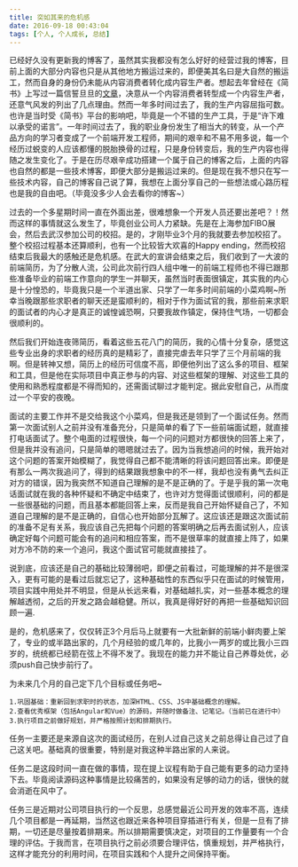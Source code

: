 ```yaml
---
title: 突如其来的危机感
date: 2016-09-18 00:43:04
tags: [个人, 个人成长, 总结]
---
```

已经好久没有更新我的博客了，虽然其实我都没有怎么好好的经营过我的博客，目前上面的大部分内容也只是从其他地方搬运过来的，即便美其名曰是大自然的搬运工，然而自身的身份仍未能从内容消费者转化成内容生产者。想起去年曾经在《简书》上写过一篇信誓旦旦的[文章](http://www.jianshu.com/p/c35d774e6900)，决意从一个内容消费者转型成一个内容生产者，还意气风发的列出了几点理由。然而一年多时间过去了，我的生产内容屈指可数。也许是当时受《简书》平台的影响吧，毕竟是一个不错的生产工具，于是“许下难以承受的诺言”。一年时间过去了，我的职业身份发生了相当大的转变，从一个产品方向的学习者变成了一个前端开发工程师，期间的艰辛和不易不用多说，每一个经历过蜕变的人应该都懂的脱胎换骨的过程，只是身份转变后，我的生产内容也得随之发生变化了。于是在历尽艰辛成功搭建一个属于自己的博客之后，上面的内容也自然的都是一些技术博客，即便大部分是搬运过来的。但是现在我不想只在写一些技术内容，自己的博客自己说了算，我想在上面分享自己的一些想法或心路历程也是我的自由吧。（毕竟没多少人会去看你的博客~）

过去的一个多星期时间一直在外面出差，很难想象一个开发人员还要出差吧？！然而这样的事情就这么发生了，毕竟创业公司人力紧缺。先是在上海参加FIBO展会，然后去武汉参加公司的校招。是的，才刚毕业3个月的我就要去参加校招了。整个校招过程基本还算顺利，也有一个比较皆大欢喜的Happy ending，然而校招结束后我最大的感触还是危机感。在武大的宣讲会结束之后，我们收到了一大波的前端简历，为了分散人流，公司此次前行四人组中唯一的前端工程师也不得已跟那些准备毕业的前端工作意向的学生一并聊天，虽然当时表面很镇定，其实我的内心是十分惶恐的，毕竟我只是一个半道出家、只学了一年多时间前端的小菜鸡啊~所幸当晚跟那些求职者的聊天还是蛮顺利的，相对于作为面试官的我，那些前来求职的面试者的内心才是真正的诚惶诚恐啊，只要我故作镇定，保持住气场，一切都会很顺利的。

然后我们开始连夜筛简历，看着这些五花八门的简历，我的心情十分复杂，感觉这些专业出身的求职者的经历真的是精彩了，直接完虐去年只学了三个月前端的我啊。但是转神又想，简历上的经历可信度不高，即便他列出了这么多的项目、框架和工具，但是他在实际项目中真正参与的内容、对这些框架的理解、对这些工具的使用和熟悉程度都是不得而知的，还需面试聊过才能判定。据此安慰自己，从而度过一个平安的夜晚。

面试的主要工作并不是交给我这个小菜鸡，但是我还是领到了一个面试任务。然而第一次面试别人之前并没有准备充分，只是简单的看了下一些前端面试题，就直接打电话面试了。整个电面的过程很快，每一个问的问题对方都很快的回答上来了，但是我并没有追问，只是简单的嗯嗯就过去了。因为当我想追问的时候，我开始对这个问题的答案开始模糊了，我觉得自己都不能清晰的将该问题回答出来。即便是有那么一两次我追问了，得到的结果跟我想象中的不一样，我却也没有勇气去纠正对方的错误，因为我突然不知道自己理解的是不是正确的了。于是乎我的第一次电话面试就在我的各种怀疑和不确定中结束了，也许对方觉得面试很顺利，问的都是一些很基础的问题，而且基本都能回答上来，反而是我自己开始怀疑自己了，不知道自己理解的是不是正确的，自信心也开始部分瓦解了。这应该还是跟这次面试前的准备不足有关系，我应该自己先把每个问题的答案明确之后再去面试别人，应该确定好每个问题可能会有的追问和相应答案，而不是很草率的就直接上阵了，如果对方冷不防的来一个追问，我这个面试官可能就直接挂了。

说到底，应该还是自己的基础比较薄弱吧，即便之前看过，可能理解的并不是很深入，更有可能的是看过后就忘记了，这种基础性的东西似乎只在面试的时候管用，项目实践中用处并不明显，但是从长远来看，对基础越扎实，对一些基本概念的理解越透彻，之后的开发之路会越稳健。所以，我真是得好好的再把一些基础知识回顾一遍.

是的，危机感来了，仅仅转正3个月后马上就要有一大批新鲜的前端小鲜肉要上架了，专业的或半路出家的，几个月经验的或几年的，比我小一两岁的或比我小三四岁的，统统都已经箭在弦上不得不发了。我现在的能力并不能让自己养尊处优，必须push自己快步前行了。

为未来几个月的自己定下几个目标或任务吧~

	1.巩固基础：重新回到求职时的状态，加深HTML、CSS、JS中基础概念的理解。
	2.查看优秀框架（包括Angular和Vue）的源码，并随时做备注、记笔记。（当前已在进行中）
	3.执行项目之前做好规划，并严格按照计划和排期执行。
	
任务一主要还是来源自这次的面试经历，在别人过自己这关之前总得让自己过了自己这关吧。基础真的很重要，特别是对我这种半路出家的人来说。

任务二是这段时间一直在做的事情，现在提上议程有助于自己能有更多的动力坚持下去。毕竟阅读源码这种事情是比较痛苦的，如果没有足够的动力的话，很快的就会消逝在风中了。

任务三是近期对公司项目执行的一个反思，总感觉最近公司开发的效率不高，连续几个项目都是一再延期，当然这也跟近来各种项目穿插进行有关，但是一旦有了排期，一切还是尽量按着排期来。所以排期需要慎决定，对项目的工作量要有一个合理的评估。于我而言，在项目执行之前必须要合理评估，慎重规划，并严格执行，这样才能充分的利用时间，在项目实践和个人提升之间保持平衡。
